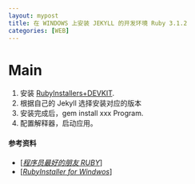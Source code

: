 ```yaml
---
layout: mypost
title: 在 WINDOWS 上安装 JEKYLL 的开发环境 Ruby 3.1.2
categories: [WEB]
---
```

 

# Main

1.  安装 <a href="https://rubyinstaller.org/downloads/archives/" target="blank">RubyInstallers+DEVKIT</a>.
2. 根据自己的 Jekyll 选择安装对应的版本
3. 安装完成后，gem install xxx Program.
4. 配置解释器，启动应用。

#### 参考资料

- [*<a href="https://www.ruby-lang.org/zh_cn/downloads/" target="blank">程序员最好的朋友 RUBY</a>*]
- [*<a href="https://rubyinstaller.org/downloads/archives/" target="blank">RubyInstaller for Windwos</a>*]